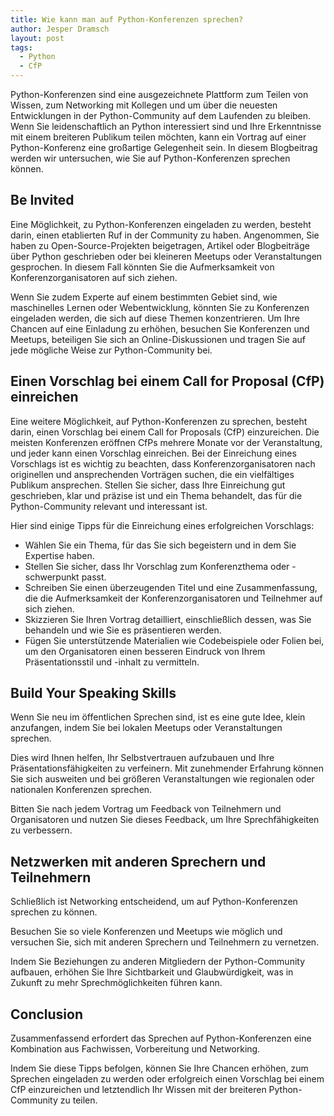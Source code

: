 ```yaml
---
title: Wie kann man auf Python-Konferenzen sprechen?
author: Jesper Dramsch
layout: post
tags:
  - Python
  - CfP
---
```


Python-Konferenzen sind eine ausgezeichnete Plattform zum Teilen von Wissen, zum Networking mit Kollegen und um über die neuesten Entwicklungen in der Python-Community auf dem Laufenden zu bleiben. Wenn Sie leidenschaftlich an Python interessiert sind und Ihre Erkenntnisse mit einem breiteren Publikum teilen möchten, kann ein Vortrag auf einer Python-Konferenz eine großartige Gelegenheit sein. In diesem Blogbeitrag werden wir untersuchen, wie Sie auf Python-Konferenzen sprechen können.

## Be Invited

Eine Möglichkeit, zu Python-Konferenzen eingeladen zu werden, besteht darin, einen etablierten Ruf in der Community zu haben. Angenommen, Sie haben zu Open-Source-Projekten beigetragen, Artikel oder Blogbeiträge über Python geschrieben oder bei kleineren Meetups oder Veranstaltungen gesprochen. In diesem Fall könnten Sie die Aufmerksamkeit von Konferenzorganisatoren auf sich ziehen.

Wenn Sie zudem Experte auf einem bestimmten Gebiet sind, wie maschinelles Lernen oder Webentwicklung, könnten Sie zu Konferenzen eingeladen werden, die sich auf diese Themen konzentrieren. Um Ihre Chancen auf eine Einladung zu erhöhen, besuchen Sie Konferenzen und Meetups, beteiligen Sie sich an Online-Diskussionen und tragen Sie auf jede mögliche Weise zur Python-Community bei.

## Einen Vorschlag bei einem Call for Proposal (CfP) einreichen

Eine weitere Möglichkeit, auf Python-Konferenzen zu sprechen, besteht darin, einen Vorschlag bei einem Call for Proposals (CfP) einzureichen. Die meisten Konferenzen eröffnen CfPs mehrere Monate vor der Veranstaltung, und jeder kann einen Vorschlag einreichen.
Bei der Einreichung eines Vorschlags ist es wichtig zu beachten, dass Konferenzorganisatoren nach originellen und ansprechenden Vorträgen suchen, die ein vielfältiges Publikum ansprechen. Stellen Sie sicher, dass Ihre Einreichung gut geschrieben, klar und präzise ist und ein Thema behandelt, das für die Python-Community relevant und interessant ist.

Hier sind einige Tipps für die Einreichung eines erfolgreichen Vorschlags:

- Wählen Sie ein Thema, für das Sie sich begeistern und in dem Sie Expertise haben.
- Stellen Sie sicher, dass Ihr Vorschlag zum Konferenzthema oder -schwerpunkt passt.
- Schreiben Sie einen überzeugenden Titel und eine Zusammenfassung, die die Aufmerksamkeit der Konferenzorganisatoren und Teilnehmer auf sich ziehen.
- Skizzieren Sie Ihren Vortrag detailliert, einschließlich dessen, was Sie behandeln und wie Sie es präsentieren werden.
- Fügen Sie unterstützende Materialien wie Codebeispiele oder Folien bei, um den Organisatoren einen besseren Eindruck von Ihrem Präsentationsstil und -inhalt zu vermitteln.

## Build Your Speaking Skills

Wenn Sie neu im öffentlichen Sprechen sind, ist es eine gute Idee, klein anzufangen, indem Sie bei lokalen Meetups oder Veranstaltungen sprechen.

Dies wird Ihnen helfen, Ihr Selbstvertrauen aufzubauen und Ihre Präsentationsfähigkeiten zu verfeinern. Mit zunehmender Erfahrung können Sie sich ausweiten und bei größeren Veranstaltungen wie regionalen oder nationalen Konferenzen sprechen.

Bitten Sie nach jedem Vortrag um Feedback von Teilnehmern und Organisatoren und nutzen Sie dieses Feedback, um Ihre Sprechfähigkeiten zu verbessern.

## Netzwerken mit anderen Sprechern und Teilnehmern

Schließlich ist Networking entscheidend, um auf Python-Konferenzen sprechen zu können.

Besuchen Sie so viele Konferenzen und Meetups wie möglich und versuchen Sie, sich mit anderen Sprechern und Teilnehmern zu vernetzen.

Indem Sie Beziehungen zu anderen Mitgliedern der Python-Community aufbauen, erhöhen Sie Ihre Sichtbarkeit und Glaubwürdigkeit, was in Zukunft zu mehr Sprechmöglichkeiten führen kann.

## Conclusion

Zusammenfassend erfordert das Sprechen auf Python-Konferenzen eine Kombination aus Fachwissen, Vorbereitung und Networking.

Indem Sie diese Tipps befolgen, können Sie Ihre Chancen erhöhen, zum Sprechen eingeladen zu werden oder erfolgreich einen Vorschlag bei einem CfP einzureichen und letztendlich Ihr Wissen mit der breiteren Python-Community zu teilen.
